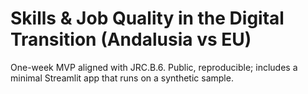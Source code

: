 # Skills & Job Quality in the Digital Transition (Andalusia vs EU)

One-week MVP aligned with JRC.B.6. Public, reproducible; includes a minimal Streamlit app that runs on a synthetic sample.
